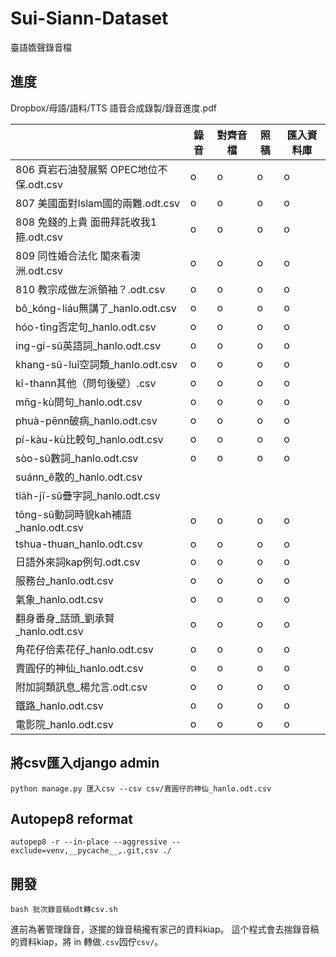 # Sui-Siann-Dataset
臺語媠聲錄音檔 

## 進度
Dropbox/母語/語料/TTS 語音合成錄製/錄音進度.pdf

|  | 錄音                             | 對齊音檔 | 照稿 | 匯入資料庫 |  
|--------------------------------|------|----|-------|--| 
| 806 頁岩石油發展緊  OPEC地位不保.odt.csv  | o  | o  | o |o  | 
| 807 美國面對Islam國的兩難.odt.csv     | o  | o  | o |o  |  
| 808 免錢的上貴 面冊拜託收我1箍.odt.csv    | o  | o  | o |o  | 
| 809 同性婚合法化 閣來看澳洲.odt.csv  | o  | o  | o |o  | 
| 810 教宗成做左派領袖？.odt.csv      | o  | o  | o |o  | 
| bô_kóng-liáu無講了_hanlo.odt.csv | o  | o  | o |o  | 
| hóo-tīng否定句_hanlo.odt.csv     | o  | o  | o |o  | 
| ing-gí-sû英語詞_hanlo.odt.csv    | o  | o  | o |o  | 
| khang-sû-luī空詞類_hanlo.odt.csv | o  | o  | o |o  | 
| kî-thann其他（問句後壁）.csv        | o  | o  | o |o  | 
| mn̄g-kù問句_hanlo.odt.csv        | o  | o  | o |o  | 
| phuà-pēnn破病_hanlo.odt.csv     | o  | o  | o |o  | 
| pí-kàu-kù比較句_hanlo.odt.csv    | o  | o  | o |o  | 
| sòo-sû數詞_hanlo.odt.csv         | o  | o  | o |o  | 
| suánn_ê散的_hanlo.odt.csv        |      |    |       |  | 
| tia̍h-jī-sû疊字詞_hanlo.odt.csv   |      |    |       |  | 
| tōng-sû動詞時貌kah補語_hanlo.odt.csv | o  | o  | o |o  | 
| tshua-thuan_hanlo.odt.csv      | o  | o  | o |o  | 
| 日語外來詞kap例句.odt.csv      | o  | o  | o |o  | 
| 服務台_hanlo.odt.csv           | o  | o  | o |o  | 
| 氣象_hanlo.odt.csv            | o  | o  | o |o  | 
| 翻身番身_話頭_劉承賢_hanlo.odt.csv | o  | o  | o |o  | 
| 角花仔佮素花仔_hanlo.odt.csv     | o  | o  | o |o  | 
| 賣圓仔的神仙_hanlo.odt.csv      | o  | o  | o |o  | 
| 附加詞類訊息_楊允言.odt.csv          | o  | o  | o |o  |
| 鐵路_hanlo.odt.csv           | o  | o  | o |o  | 
| 電影院_hanlo.odt.csv        | o  | o  | o |o  | 


## 將csv匯入django admin
```
python manage.py 匯入csv --csv csv/賣圓仔的神仙_hanlo.odt.csv
```

## Autopep8 reformat
```
autopep8 -r --in-place --aggressive --exclude=venv,__pycache__,.git,csv ./
```

## 開發
```
bash 批次錄音稿odt轉csv.sh 
```
進前為著管理錄音，逐擺的錄音稿攏有家己的資料kiap。
這个程式會去揣錄音稿的資料kiap，將 in 轉做`.csv`囥佇`csv/`。
